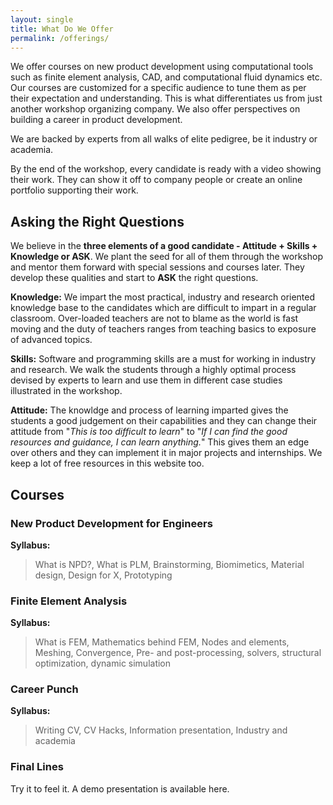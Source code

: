 ```yaml
---
layout: single
title: What Do We Offer
permalink: /offerings/
---
```


We offer courses on new product development using computational tools such as finite element analysis, CAD, and computational fluid dynamics etc. Our courses are customized for a specific audience to tune them as per their expectation and understanding. This is what differentiates us from just another workshop organizing company. We also offer perspectives on building a career in product development.

We are backed by experts from all walks of elite pedigree, be it industry or academia. 

By the end of the workshop, every candidate is ready with a video showing their work. They can show it off to company people or create an online portfolio supporting their work.

## Asking the Right Questions

We believe in the **three elements of a good candidate - Attitude + Skills + Knowledge or ASK**. We plant the seed for all of them through the workshop and mentor them forward with special sessions and courses later. They develop these qualities and start to **ASK** the right questions.

**Knowledge:** We impart the most practical, industry and research oriented knowledge base to the candidates which are difficult to impart in a regular classroom. Over-loaded teachers are not to blame as the world is fast moving and the duty of teachers ranges from teaching basics to exposure of advanced topics. 

**Skills:** Software and programming skills are a must for working in industry and research. We walk the students through a highly optimal process devised by experts to learn and use them in different case studies illustrated in the workshop.

**Attitude:** The knowldge and process of learning imparted gives the students a good judgement on their capabilities and they can change their attitude from "*This is too difficult to learn*" to "*If I can find the good resources and guidance, I can learn anything.*" This gives them an edge over others and they can implement it in major projects and internships. We keep a lot of free resources in this website too.

## Courses

### New Product Development for Engineers
**Syllabus:**

> What is NPD?, What is PLM, Brainstorming, Biomimetics, Material design, Design for X, Prototyping

### Finite Element Analysis
**Syllabus:**

> What is FEM, Mathematics behind FEM, Nodes and elements, Meshing, Convergence, Pre- and post-processing, solvers, structural optimization, dynamic simulation

### Career Punch
**Syllabus:**

> Writing CV, CV Hacks, Information presentation, Industry and academia

### Final Lines

Try it to feel it. A demo presentation is available here.
